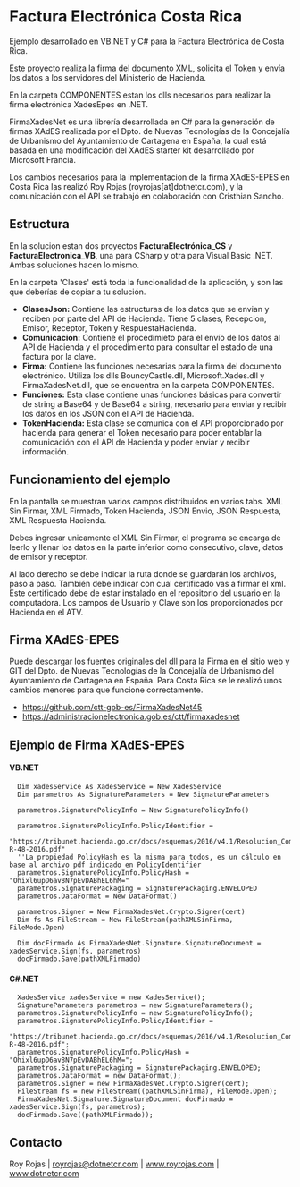 # Factura Electrónica Costa Rica
Ejemplo desarrollado en VB.NET y C# para la Factura Electrónica de Costa Rica.

Este proyecto realiza la firma del documento XML, solicita el Token y envía los datos a los servidores del Ministerio de Hacienda.

En la carpeta COMPONENTES estan los dlls necesarios para realizar la firma electrónica XadesEpes en .NET.

FirmaXadesNet es una librería desarrollada en C# para la generación de firmas XAdES realizada por el Dpto. de Nuevas Tecnologías de la Concejalía de Urbanismo del Ayuntamiento de Cartagena en España, la cual está basada en una modificación del XAdES starter kit desarrollado por Microsoft Francia. 

Los cambios necesarios para la implementacion de la firma XAdES-EPES en Costa Rica las realizó Roy Rojas (royrojas[at]dotnetcr.com), y la comunicación con el API se trabajó en colaboración con Cristhian Sancho. 

## Estructura
En la solucion estan dos proyectos <b>FacturaElectrónica_CS</b> y <b>FacturaElectronica_VB</b>, una para CSharp y otra para Visual Basic .NET. Ambas soluciones hacen lo mismo.

En la carpeta 'Clases' está toda la funcionalidad de la aplicación, y son las que deberías de copiar a tu solución.

- __ClasesJson:__ Contiene las estructuras de los datos que se envian y reciben por parte del API de Hacienda.
  Tiene 5 clases, Recepcion, Emisor, Receptor, Token y RespuestaHacienda.
- __Comunicacion:__ Contiene el procedimieto para el envío de los datos al API de Hacienda y el procedimiento para consultar el estado de una factura por la clave.
- __Firma:__ Contiene las funciones necesarias para la firma del documento electrónico. Utiliza los dlls BouncyCastle.dll, Microsoft.Xades.dll y FirmaXadesNet.dll, que se encuentra en la carpeta COMPONENTES.
- __Funciones:__ Esta clase contiene unas funciones básicas para convertir de string a Base64 y de Base64 a string, necesario para enviar y recibir los datos en los JSON con el API de Hacienda.
- __TokenHacienda:__ Esta clase se comunica con el API proporcionado por hacienda para generar el Token necesario para poder entablar la comunicación con el API de Hacienda y poder enviar y recibir información.

## Funcionamiento del ejemplo
En la pantalla se muestran varios campos distribuidos en varios tabs. XML Sin Firmar, XML Firmado, Token Hacienda, JSON Envio, JSON Respuesta, XML Respuesta Hacienda. 

Debes ingresar unicamente el XML Sin Firmar, el programa se encarga de leerlo y llenar los datos en la parte inferior como consecutivo, clave, datos de emisor y receptor.

Al lado derecho se debe indicar la ruta donde se guardarán los archivos, paso a paso. También debe indicar con cual certificado vas a firmar el xml. Este certificado debe de estar instalado en el repositorio del usuario en la computadora. Los campos de Usuario y Clave son los proporcionados por Hacienda en el ATV.

## Firma XAdES-EPES
Puede descargar los fuentes originales del dll para la Firma en el sitio web y GIT del Dpto. de Nuevas Tecnologías de la Concejalía de Urbanismo del Ayuntamiento de Cartagena en España. Para Costa Rica se le realizó unos cambios menores para que funcione correctamente.
- https://github.com/ctt-gob-es/FirmaXadesNet45 
- https://administracionelectronica.gob.es/ctt/firmaxadesnet

## Ejemplo de Firma XAdES-EPES

#### VB.NET
      Dim xadesService As XadesService = New XadesService
      Dim parametros As SignatureParameters = New SignatureParameters

      parametros.SignaturePolicyInfo = New SignaturePolicyInfo()

      parametros.SignaturePolicyInfo.PolicyIdentifier = 
      "https://tribunet.hacienda.go.cr/docs/esquemas/2016/v4.1/Resolucion_Comprobantes_Electronicos_DGT-R-48-2016.pdf"
      ''La propiedad PolicyHash es la misma para todos, es un cálculo en base al archivo pdf indicado en PolicyIdentifier
      parametros.SignaturePolicyInfo.PolicyHash = "Ohixl6upD6av8N7pEvDABhEL6hM="
      parametros.SignaturePackaging = SignaturePackaging.ENVELOPED
      parametros.DataFormat = New DataFormat()

      parametros.Signer = New FirmaXadesNet.Crypto.Signer(cert)
      Dim fs As FileStream = New FileStream(pathXMLSinFirma, FileMode.Open)

      Dim docFirmado As FirmaXadesNet.Signature.SignatureDocument = xadesService.Sign(fs, parametros)
      docFirmado.Save(pathXMLFirmado)

#### C#.NET
      XadesService xadesService = new XadesService();
      SignatureParameters parametros = new SignatureParameters();
      parametros.SignaturePolicyInfo = new SignaturePolicyInfo();
      parametros.SignaturePolicyInfo.PolicyIdentifier = 
      "https://tribunet.hacienda.go.cr/docs/esquemas/2016/v4.1/Resolucion_Comprobantes_Electronicos_DGT-R-48-2016.pdf";
      parametros.SignaturePolicyInfo.PolicyHash = "Ohixl6upD6av8N7pEvDABhEL6hM=";
      parametros.SignaturePackaging = SignaturePackaging.ENVELOPED;
      parametros.DataFormat = new DataFormat();
      parametros.Signer = new FirmaXadesNet.Crypto.Signer(cert);
      FileStream fs = new FileStream((pathXMLSinFirma), FileMode.Open);
      FirmaXadesNet.Signature.SignatureDocument docFirmado = xadesService.Sign(fs, parametros);
      docFirmado.Save((pathXMLFirmado));

## Contacto
Roy Rojas | royrojas@dotnetcr.com | www.royrojas.com | www.dotnetcr.com

